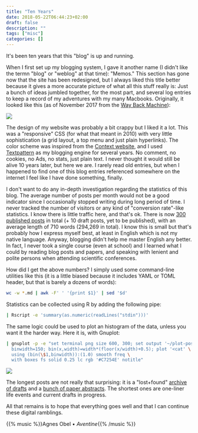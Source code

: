 ```yaml
---
title: "Ten Years"
date: 2018-05-22T06:44:23+02:00
draft: false
description: ""
tags: ["misc"]
categories: []
---
```

It's been ten years that this "blog" is up and running.

<!--more-->

When I first set up my blogging system, I gave it another name (I didn't like the termn "blog" or "weblog" at that time): "Memos." This section has gone now that the site has been redesigned, but I always liked this title better because it gives a more accurate picture of what all this stuff really is: Just a bunch of ideas jumbled together, for the most part, and several log entries to keep a record of my adventures with my many Macbooks. Originally, it looked like this (as of November 2017 from the [Way Back Machine](https://web.archive.org/web/*/http://aliquote.org/memos)):

![](/img/2018-05-22-08-01-43.png)

The design of my website was probably a bit crappy but I liked it a lot. This was a "responsive" CSS (for what that meant in 2010) with very little sophistication (a grid layout, a top menu and just plain hyperlinks). The color scheme was inspired from the [Context website](http://www.pragma-ade.nl), and I used [Textpattern](https://textpattern.com) as my blogging engine for several years. No comment, no cookies, no Ads, no stats, just plain text. I never thought it would still be alive 10 years later, but here we are. I rarely read old entries, but when I happened to find one of this blog entries referenced somewhere on the internet I feel like I have done something, finally. 

I don't want to do any in-depth investigation regarding the statistics of this blog. The average number of posts per month would not be a good indicator since I occasionally stopped writing during long period of time. I never tracked the number of visitors or any kind of "conversion rate"-like statistics. I know there is little traffic here, and that's ok. There is now [300 published posts](/post) in total (+ 10 draft posts, yet to be published), with an average length of 710 words (294,269 in total). I know this is small but that's probably how I express myself best, at least in English which is not my native language. Anyway, blogging didn't help me master English any better. In fact, I never took a single course (even at school) and I learned what I could by reading blog posts and papers, and speaking with lenient and polite persons when attending scientific conferences. 

How did I get the above numbers? I simply used some command-line utilities like this (it is a little biased because it includes YAML or TOML header, but that is barely a dozens of words):

```sh
wc -w *.md | awk -F' ' '{print $1}' | sed '$d'
```

Statistics can be collected using R by adding the following pipe: 

```sh
| Rscript -e 'summary(as.numeric(readLines("stdin")))' 
```

The same logic could be used to plot an histogram of the data, unless you want it the harder way. Here it is, with Gnuplot:

```sh
| gnuplot -p -e "set terminal png size 600, 300; set output '~/plot-posts.png'; \
  binwidth=150; bin(x,width)=width*(floor(x/width)+0.5); plot '<cat' \
  using (bin(\$1,binwidth)):(1.0) smooth freq \
  with boxes fs solid 0.25 lc rgb '#C7254E' notitle"
```

![](/img/plot-posts.png)

The longest posts are not really that surprising: it is a "lost+found" [archive of drafts](/post/lost-found-2010) and a [bunch of paper abstracts](/post/bunch-of-papers-statistics-medicine). The shortest ones are one-liner life events and current drafts in progress.

All that remains is to hope that everything goes well and that I can continue these digital ramblings.

{{% music %}}Agnes Obel • *Aventine*{{% /music %}}
